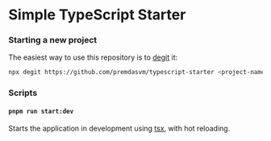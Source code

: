 
# Simple TypeScript Starter 

### Starting a new project

The easiest way to use this repository is to [degit](https://github.com/Rich-Harris/degit) it:

```bash
npx degit https://github.com/premdasvm/typescript-starter <project-name>
```

### Scripts

#### `pnpm run start:dev`

Starts the application in development using [tsx](https://tsx.is/), with hot reloading.